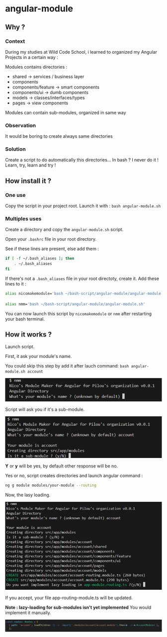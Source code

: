 # angular-module
## Why ?
### Context
During my studies at Wild Code School, i learned to organized my Angular Projects in a certain way :

Modules contains directories :
* shared -> services / business layer
* components 
* components/feature -> smart components
* components/ui -> dumb components
* models -> classes/interfaces/types
* pages -> view components

Modules can contain sub-modules, organized in same way

### Observation
It would be boring to create always same directories

### Solution
Create a script to do automatically this directories...
In bash ?
I never do it !
Learn, try, learn and try !

## How install it ?
### One use
Copy the script in your project root.
Launch it with :
`
bash angular-module.sh
`
### Multiples uses
Create a directory and copy the `angular-module.sh` script.

Open your `.bashrc` file in your root directory.

See if these lines are present, else add them :

```bash
if [ -f ~/.bash_aliases ]; then
    . ~/.bash_aliases
fi
```

If there's not a `.bash_aliases` file in your root directoty, create it.
Add these lines to it :
```bash
alias nicomakemodule='bash ~/bash-script/angular-module/angular-module.sh'

alias nmm='bash ~/bash-script/angular-module/angular-module.sh'
```

You can now launch this script by `nicomakemodule` or `nmm` after restarting your bash terminal.

## How it works ?
Launch script.

First, it ask your module's name.

You could skip this step by add it after lauch command: `bash angular-module.sh account`

![capture of first question](help/images/img1.png)

Script will ask you if it's a sub-module.

![capture of second question](help/images/img2.png)

**Y** or **y** will be yes, by default other response will be no.

Yes or no, script creates directories and launch angular command :
```bash
ng g module modules/your-module --routing
```

Now, the lasy loading.

![capture of third question](help/images/img3.png)

If you accept, your file app-routing-module.ts will be updated.

**Note : lazy-loading for sub-modules isn't yet implemented** You would implement it manually.

![capture of routes updated](help/images/routes-updated.png)


